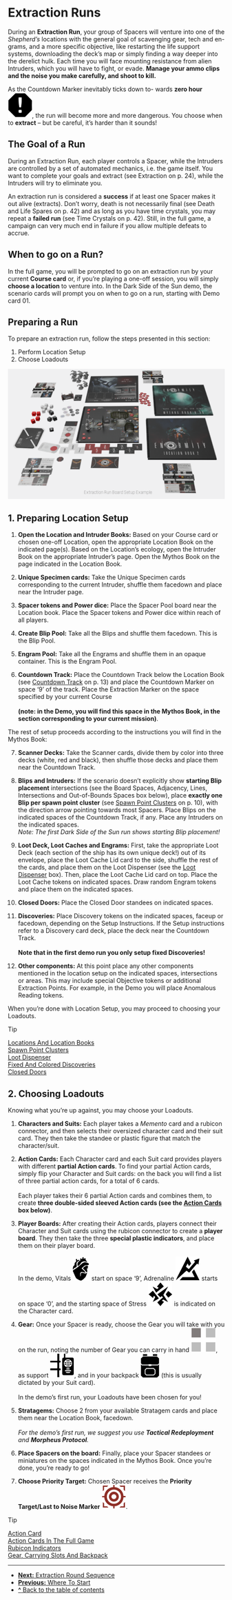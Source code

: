 # Extraction Runs

During an **Extraction Run**, your group of Spacers
will venture into one of the *Shepherd’s* locations with
the general goal of scavenging gear, tech and en-
grams, and a more specific objective, like restarting
the life support systems, downloading the deck’s
map or simply finding a way deeper into the derelict
hulk. Each time you will face mounting resistance
from alien Intruders, which you will have to fight,
or evade. **Manage your ammo clips and the noise
you make carefully, and shoot to kill.**

As the Countdown Marker inevitably ticks down to-
wards **zero hour ![Zero Hour Icon](svg/icon-zero-hour.svg)**, the run will become more and
more dangerous. You choose when to **extract** – but
be careful, it’s harder than it sounds!

## The Goal of a Run

During an Extraction Run, each player controls
a Spacer, while the Intruders are controlled by a set
of automated mechanics, i.e. the game itself.
You want to complete your goals and extract (see
Extraction on p. 24), while the Intruders will try
to eliminate you.

An extraction run is considered a **success** if at least
one Spacer makes it out alive (extracts). Don’t worry,
death is not necessarily final (see Death and Life Spares
on p. 42) and as long as you have time crystals, you
may repeat a **failed run** (see Time Crystals on p. 42).
Still, in the full game, a campaign can very much end
in failure if you allow multiple defeats to accrue.

## When to go on a Run?

In the full game, you will be prompted to go on an
extraction run by your current **Course card** or, if
you’re playing a one-off session, you will simply
**choose a location** to venture into. In the Dark Side
of the Sun demo, the scenario cards will prompt you
on when to go on a run, starting with Demo card 01.

## Preparing a Run

To prepare an extraction run, follow the steps
presented in this section:

1. Perform Location Setup
2. Choose Loadouts

![Extraction Run Board Setup Example](img/setup-example.png)

## 1. Preparing Location Setup

1. **Open the Location and Intruder Books:** Based on
your Course card or chosen one-off Location, open
the appropriate Location Book on the indicated
page(s). Based on the Location’s ecology, open the
Intruder Book on the appropriate Intruder’s page.
Open the Mythos Book on the page indicated in the
Location Book.

2. **Unique Specimen cards:** Take the Unique
Specimen cards corresponding to the current
Intruder, shuffle them facedown and place near
the Intruder page.

3. **Spacer tokens and Power dice:** Place the Spacer
Pool board near the Location book. Place the Spacer
tokens and Power dice within reach of all players.

4. **Create Blip Pool:** Take all the Blips and shuffle
them facedown. This is the Blip Pool.

5. **Engram Pool:** Take all the Engrams and shuffle
them in an opaque container. This is the Engram Pool.
6. **Countdown Track:** Place the Countdown Track
  below the Location Book (see [Countdown Track](countdown-track.md) on
  p. 13) and place the Countdown Marker on space
  ‘9’ of the track. Place the Extraction Marker on the
  space specified by your current Course<br>  
  **(note: in the Demo, you will find this space in the
  Mythos Book, in the section corresponding
  to your current mission)**.
  
The rest of setup proceeds according to the instructions you will find in the Mythos Book:

7. **Scanner Decks:** Take the Scanner cards, divide
them by color into three decks (white, red and black),
then shuffle those decks and place them near the
Countdown Track.

8. **Blips and Intruders:** If the scenario doesn’t explicitly show **starting Blip placement** intersections
(see the Board Spaces, Adjacency, Lines, Intersections and Out-of-Bounds Spaces box below), place
**exactly one Blip per spawn point cluster** (see
[Spawn Point Clusters](spawn-point-clusters.md) on p. 10), with the direction
arrow pointing towards most Spacers. Place Blips
on the indicated spaces of the Countdown Track,
if any. Place any Intruders on the indicated spaces.  
*Note: The first Dark Side of the Sun run shows starting Blip
placement!*

9. **Loot Deck, Loot Caches and Engrams:** First,
take the appropriate Loot Deck (each section of the
ship has its own unique deck!) out of its envelope,
place the Loot Cache Lid card to the side, shuffle the
rest of the cards, and place them on the Loot Dispenser (see the [Loot Dispenser](loot-dispenser.md) box). Then, place the
Loot Cache Lid card on top. Place the Loot Cache
tokens on indicated spaces. Draw random Engram
tokens and place them on the indicated spaces.

10. **Closed Doors:** Place the Closed Door standees
on indicated spaces.

11. **Discoveries:** Place Discovery tokens on the
indicated spaces, faceup or facedown, depending
on the Setup Instructions. If the Setup instructions
refer to a Discovery card deck, place the deck near
the Countdown Track.<br>  
**Note that in the first demo run you only setup
fixed Discoveries!**

12. **Other components:** At this point place any other components mentioned in the location setup on
the indicated spaces, intersections or areas. This
may include special Objective tokens or additional
Extraction Points. For example, in the Demo you will
place Anomalous Reading tokens.

When you’re done with Location Setup, you may
proceed to choosing your Loadouts.

> [!TIP]  
> [Locations And Location Books](locations-and-location-books.md)  
> [Spawn Point Clusters](spawn-point-clusters.md)  
> [Loot Dispenser](loot-dispenser.md)  
> [Fixed And Colored Discoveries](fixed-and-colored-discoveries.md)  
> [Closed Doors](closed-doors.md)

## 2. Choosing Loadouts

Knowing what you’re up against, you may choose
your Loadouts.

1. **Characters and Suits:** Each player takes a *Memento* card and a rubicon connector, and then selects their oversized character card and their suit
card. They then take the standee or plastic figure
that match the character/suit.

2. **Action Cards:** Each Character card and each Suit
card provides players with different **partial Action
cards**. To find your partial Action cards, simply flip
your Character and Suit cards: on the back you will
find a list of three partial action cards, for a total of
6 cards.<br>  
Each player takes their 6 partial Action cards and
combines them, to create **three double-sided
sleeved Action cards (see the [Action Cards](action-card.md) box
below)**.

3. **Player Boards:** After creating their Action cards,
players connect their Character and Suit cards using the rubicon connector to create a **player board**.
They then take the three **special plastic indicators**, and place them on their player board.<br>  
In the demo, Vitals ![Vitals Icon](svg/icon-vitals.svg) start on space ‘9’, Adrenaline ![Adrenaline Icon](svg/icon-adrenaline.svg) 
starts on space ‘0’, and the starting space of
Stress ![Stress Icon](svg/icon-stress.svg) is indicated on the Character card.

4. **Gear:** Once your Spacer is ready, choose the
Gear you will take with you on the run, noting the
number of Gear you can carry in hand ![Hand Slots Icon](svg/icon-hand-slots.svg), as support ![Slots Icon](svg/icon-slots.svg "Slots"), and in your backpack ![Backpack Icon](svg/icon-backpack.svg "Slots") (this is usually dictated by your Suit card).<br>  
In the demo’s first run, your Loadouts have been
chosen for you!

5. **Stratagems:** Choose 2 from your available Stratagem cards and place them near the Location Book,
facedown.<br>  
*For the demo’s first run, we suggest you use **Tactical Redeployment** and **Morpheus Protocol**.*

6. **Place Spacers on the board:** Finally, place your
Spacer standees or miniatures on the spaces indicated in the Mythos Book. Once you’re done, you’re
ready to go!

7. **Choose Priority Target:** Chosen Spacer receives
the **Priority Target/Last to Noise Marker** ![Priority Target Icon](svg/icon-target.svg).

> [!TIP]  
> [Action Card](action-card.md)  
> [Action Cards In The Full Game](action-cards-in-the-full-game.md)  
> [Rubicon Indicators](rubicon-indicators.md)  
> [Gear, Carrying Slots And Backpack](gear-carrying-slots-and-backpack.md)

---
- [**Next:** Extraction Round Sequence](extraction-round-sequence.md)
- [**Previous:** Where To Start](where-to-start.md)
- [**^** Back to the table of contents](README.md)